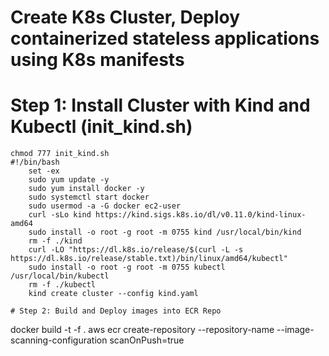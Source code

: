 # Create K8s Cluster, Deploy containerized stateless applications using K8s manifests

# Step 1: Install Cluster with Kind and Kubectl (init_kind.sh)
```
chmod 777 init_kind.sh
#!/bin/bash
    set -ex
    sudo yum update -y
    sudo yum install docker -y
    sudo systemctl start docker
    sudo usermod -a -G docker ec2-user
    curl -sLo kind https://kind.sigs.k8s.io/dl/v0.11.0/kind-linux-amd64
    sudo install -o root -g root -m 0755 kind /usr/local/bin/kind
    rm -f ./kind
    curl -LO "https://dl.k8s.io/release/$(curl -L -s https://dl.k8s.io/release/stable.txt)/bin/linux/amd64/kubectl"
    sudo install -o root -g root -m 0755 kubectl /usr/local/bin/kubectl
    rm -f ./kubectl
    kind create cluster --config kind.yaml
    
# Step 2: Build and Deploy images into ECR Repo
```
docker build -t <name> -f <name of dockerfile> .
aws ecr create-repository --repository-name <name of repo> --image-scanning-configuration scanOnPush=true
